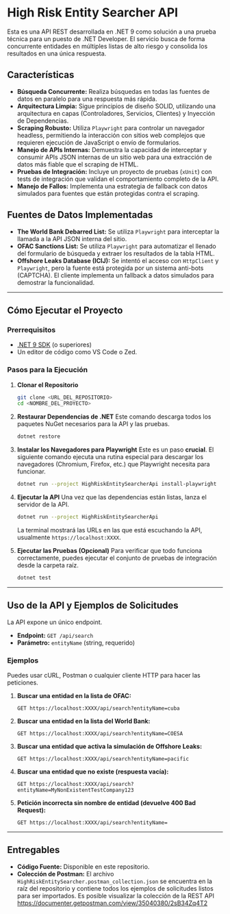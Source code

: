 # High Risk Entity Searcher API

Esta es una API REST desarrollada en .NET 9 como solución a una prueba técnica para un puesto de .NET Developer. El servicio busca de forma concurrente entidades en múltiples listas de alto riesgo y consolida los resultados en una única respuesta.

## Características

-   **Búsqueda Concurrente:** Realiza búsquedas en todas las fuentes de datos en paralelo para una respuesta más rápida.
-   **Arquitectura Limpia:** Sigue principios de diseño SOLID, utilizando una arquitectura en capas (Controladores, Servicios, Clientes) y Inyección de Dependencias.
-   **Scraping Robusto:** Utiliza `Playwright` para controlar un navegador headless, permitiendo la interacción con sitios web complejos que requieren ejecución de JavaScript o envío de formularios.
-   **Manejo de APIs Internas:** Demuestra la capacidad de interceptar y consumir APIs JSON internas de un sitio web para una extracción de datos más fiable que el scraping de HTML.
-   **Pruebas de Integración:** Incluye un proyecto de pruebas (`xUnit`) con tests de integración que validan el comportamiento completo de la API.
-   **Manejo de Fallos:** Implementa una estrategia de fallback con datos simulados para fuentes que están protegidas contra el scraping.

## Fuentes de Datos Implementadas

-   **The World Bank Debarred List:** Se utiliza `Playwright` para interceptar la llamada a la API JSON interna del sitio.
-   **OFAC Sanctions List:** Se utiliza `Playwright` para automatizar el llenado del formulario de búsqueda y extraer los resultados de la tabla HTML.
-   **Offshore Leaks Database (ICIJ):** Se intentó el acceso con `HttpClient` y `Playwright`, pero la fuente está protegida por un sistema anti-bots (CAPTCHA). El cliente implementa un fallback a datos simulados para demostrar la funcionalidad.

---

## Cómo Ejecutar el Proyecto

### Prerrequisitos

-   [.NET 9 SDK](https://dotnet.microsoft.com/download/dotnet/9.0) (o superiores)
-   Un editor de código como VS Code o Zed.

### Pasos para la Ejecución

1.  **Clonar el Repositorio**
    ```bash
    git clone <URL_DEL_REPOSITORIO>
    cd <NOMBRE_DEL_PROYECTO>
    ```

2.  **Restaurar Dependencias de .NET**
    Este comando descarga todos los paquetes NuGet necesarios para la API y las pruebas.
    ```bash
    dotnet restore
    ```

3.  **Instalar los Navegadores para Playwright**
    Este es un paso **crucial**. El siguiente comando ejecuta una rutina especial para descargar los navegadores (Chromium, Firefox, etc.) que Playwright necesita para funcionar.
    ```bash
    dotnet run --project HighRiskEntitySearcherApi install-playwright
    ```

4.  **Ejecutar la API**
    Una vez que las dependencias están listas, lanza el servidor de la API.
    ```bash
    dotnet run --project HighRiskEntitySearcherApi
    ```
    La terminal mostrará las URLs en las que está escuchando la API, usualmente `https://localhost:XXXX`.

5.  **Ejecutar las Pruebas (Opcional)**
    Para verificar que todo funciona correctamente, puedes ejecutar el conjunto de pruebas de integración desde la carpeta raíz.
    ```bash
    dotnet test
    ```

---

## Uso de la API y Ejemplos de Solicitudes

La API expone un único endpoint.

-   **Endpoint:** `GET /api/search`
-   **Parámetro:** `entityName` (string, requerido)

### Ejemplos

Puedes usar cURL, Postman o cualquier cliente HTTP para hacer las peticiones.

1.  **Buscar una entidad en la lista de OFAC:**
    ```
    GET https://localhost:XXXX/api/search?entityName=cuba
    ```

2.  **Buscar una entidad en la lista del World Bank:**
    ```
    GET https://localhost:XXXX/api/search?entityName=COESA
    ```

3.  **Buscar una entidad que activa la simulación de Offshore Leaks:**
    ```
    GET https://localhost:XXXX/api/search?entityName=pacific
    ```

4.  **Buscar una entidad que no existe (respuesta vacía):**
    ```
    GET https://localhost:XXXX/api/search?entityName=MyNonExistentTestCompany123
    ```

5.  **Petición incorrecta sin nombre de entidad (devuelve 400 Bad Request):**
    ```
    GET https://localhost:XXXX/api/search?entityName=
    ```

---
## Entregables

-   **Código Fuente:** Disponible en este repositorio.
-   **Colección de Postman:** El archivo `HighRiskEntitySearcher.postman_collection.json` se encuentra en la raíz del repositorio y contiene todos los ejemplos de solicitudes listos para ser importados. Es posible visualizar la colección de la REST API https://documenter.getpostman.com/view/35040380/2sB34Zq4T2


